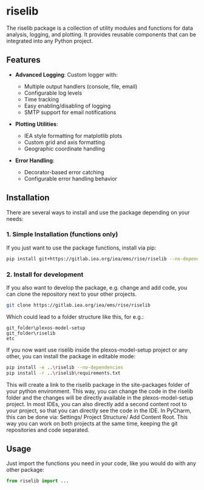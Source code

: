 # riselib

The riselib package is a collection of utility modules and functions for data analysis, logging, and plotting. It provides reusable components that can be integrated into any Python project.

## Features

- **Advanced Logging**: Custom logger with:
  - Multiple output handlers (console, file, email)
  - Configurable log levels 
  - Time tracking
  - Easy enabling/disabling of logging
  - SMTP support for email notifications

- **Plotting Utilities**:
  - IEA style formatting for matplotlib plots
  - Custom grid and axis formatting
  - Geographic coordinate handling

- **Error Handling**:
  - Decorator-based error catching
  - Configurable error handling behavior
## Installation

There are several ways to install and use the package depending on your needs:

### 1. Simple Installation (functions only)

If you just want to use the package functions, install via pip:
```bash
pip install git+https://gitlab.iea.org/iea/ems/rise/riselib --no-dependencies
```

### 2. Install for development

If you also want to develop the package, e.g. change and add code, you can clone the repository next to your other projects.
```bash
git clone https://gitlab.iea.org/iea/ems/rise/riselib
```
Which could lead to a folder structure like this, for e.g.:
```
git_folder\plexos-model-setup
git_folder\riselib
etc
```

If you now want use riselib inside the plexos-model-setup project or any other, you can install the package in editable mode:
```bash
pip install -e ..\riselib --no-dependencies
pip install -r ..\riselib\requirements.txt
```

This will create a link to the riselib package in the site-packages folder of your python environment. This way, you can change the code in the riselib folder and the changes will be directly available in the plexos-model-setup project. In most IDEs, you can also directly add a second content root to your project, so that you can directly see the code in the IDE. In PyCharm, this can be done via: Settings/ Project Structure/ Add Content Root. This way you can work on both projects at the same time, keeping the git repositories and code separated.


## Usage

Just import the functions you need in your code, like you would do with any other package:

```python
from riselib import ...
```
```
